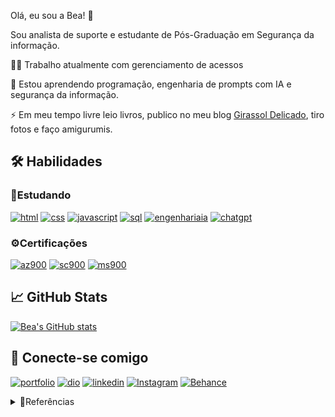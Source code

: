 Olá, eu sou a Bea! 👋

Sou analista de suporte e estudante de Pós-Graduação em Segurança da informação. 

👩‍💻 Trabalho atualmente com gerenciamento de acessos

🧠 Estou aprendendo programação, engenharia de prompts com IA e segurança da informação.

⚡️ Em meu tempo livre leio livros, publico no meu blog [Girassol Delicado](https://girassoldelicado.com.br/), tiro fotos e faço amigurumis.


## 🛠 Habilidades

### 📝Estudando
[![html](https://img.shields.io/badge/html-pink?style=for-the-badge&logo=html&logoColor=pink&color=%23DE436F)]() 
[![css](https://img.shields.io/badge/css-pink?style=for-the-badge&logo=css&logoColor=pink&color=%23DE436F)]() 
[![javascript](https://img.shields.io/badge/javascript-pink?style=for-the-badge&logo=site&logoColor=pink&color=%23DE436F)]()
[![sql](https://img.shields.io/badge/sql-pink?style=for-the-badge&logo=sql&logoColor=pink&color=%23DE436F)]() 
[![engenhariaia](https://img.shields.io/badge/engenharia_de_prompts_ia-pink?style=for-the-badge&logo=site&logoColor=pink&color=%23DE436F)]() 
[![chatgpt](https://img.shields.io/badge/chatgpt-pink?style=for-the-badge&logo=chatgpt&logoColor=pink&color=%23DE436F)]() 

### ⚙️Certificações

[![az900](https://img.shields.io/badge/AZ--900-pink?style=for-the-badge&logo=Microsoft&logoColor=pink&color=%23DE436F)]() 
[![sc900](https://img.shields.io/badge/sc--900-pink?style=for-the-badge&logo=Microsoft&logoColor=pink&color=%23DE436F)]() 
[![ms900](https://img.shields.io/badge/ms--900-pink?style=for-the-badge&logo=Microsoft&logoColor=pink&color=%23DE436F)]() 


## 📈 GitHub Stats
[![Bea's GitHub stats](https://github-readme-stats.vercel.app/api?username=bea189&show_icons=true&theme=dracula&count_private=true&hide_title=true&hide=stars)](https://github.com/bea189/github-readme-stats)

## 🔗 Conecte-se comigo

[![portfolio](https://img.shields.io/badge/portifolio-pink?style=for-the-badge&logo=site&logoColor=pink&color=%23DE436F)](https://bealuz.myportfolio.com/) 
[![dio](https://img.shields.io/badge/dio-pink?style=for-the-badge&logo=dio&logoColor=pink&color=%23DE436F)](https://www.dio.me/users/beatrizlopes_luz) 
[![linkedin](https://img.shields.io/badge/Linkedin-pink?style=for-the-badge&logo=Linkedin&logoColor=pink&color=%23DE436F)](https://www.linkedin.com/in/beatriz-luz/) 
[![Instagram](https://img.shields.io/badge/instagram-pink?style=for-the-badge&logo=instagram&logoColor=pink&color=%23DE436F)](https://www.instagram.com/ph.bealuz/) 
[![Behance](https://img.shields.io/badge/behance-pink?style=for-the-badge&logo=behance&logoColor=pink&color=%23DE436F)](https://www.behance.net/bea189) 



<details>
<summary>📘Referências </summary>

- Artigo DIO "[5 Dicas para Melhorar seu Profile README do GitHub](https://www.dio.me/articles/5-dicas-para-melhorar-o-readme-do-seu-perfil-no-github)"
- Badges by [shields.io](https://shields.io/badges)
- GitHub Stats by [anuraghazra](https://github.com/anuraghazra/github-readme-stats/blob/master/docs/readme_pt-BR.md)
- [Documentação GitHub](https://docs.github.com/pt/get-started/writing-on-github/working-with-advanced-formatting/organizing-information-with-collapsed-sections#creating-a-collapsed-section)

</details>


